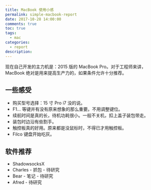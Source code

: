 ```yaml
---
title: MacBook 使用小感
permalink: simple-macbook-report
date: 2017-10-28 14:00:00
comments: true
toc: true
tags:
  - mac
categories:
  - report
description:
---
```

现在自己开发的主力机是：2015 版的 MacBook Pro。对于工程师来讲，MacBook 绝对是用来提高生产力的，如果条件允许十分推荐。

## 一些感受
- 购买型号选择：15 寸 Pro i7 没的说。
- F1... 等键并有没有原来想象的那么重要。不用调整键位。
- 续航时间是真的长，待机功耗很小。一般不关机，扣上盖子装包带走。
- 装包时边沿有些割手。
- 触控板真的好用。原来都是没鼠标时，不得已才用触控板。
- Filco 键盘开始吃灰。

<!-- more -->

## 软件推荐
- ShadowsocksX
- Charles - 抓包 - 待研究
- Bear - 笔记 - 待研究
- Afred - 待研究
